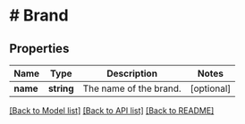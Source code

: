 # # Brand

## Properties

Name | Type | Description | Notes
------------ | ------------- | ------------- | -------------
**name** | **string** | The name of the brand. | [optional]

[[Back to Model list]](../../README.md#models) [[Back to API list]](../../README.md#endpoints) [[Back to README]](../../README.md)
